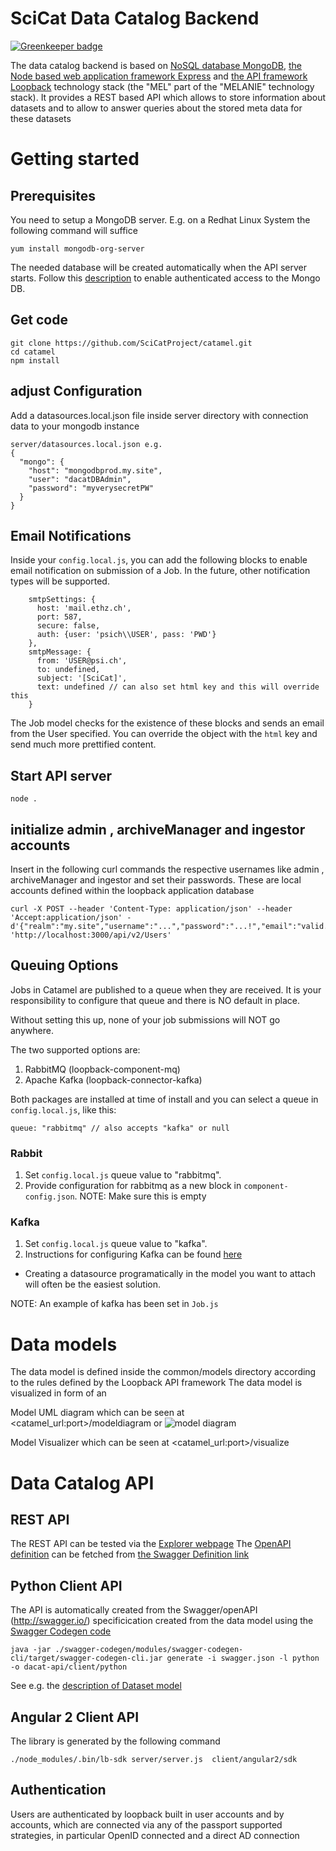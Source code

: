 # SciCat Data Catalog Backend

[![Greenkeeper badge](https://badges.greenkeeper.io/SciCatProject/catamel.svg)](https://greenkeeper.io/)

The data catalog backend is based on [NoSQL database MongoDB](https://www.mongodb.com/), [the Node based web application framework Express](http://expressjs.com/) and [the API framework Loopback](http://loopback.io/) technology stack (the "MEL" part of the "MELANIE" technology stack). It provides a REST based API which allows to store information about datasets and to allow to answer queries about the stored meta data for these datasets

# Getting started

## Prerequisites
You need to setup a MongoDB server. E.g. on a Redhat Linux System the following command will suffice

```
yum install mongodb-org-server
```

The needed database will be created automatically when the API server starts. Follow this [description](https://docs.mongodb.com/manual/tutorial/enable-authentication/) to enable authenticated access to the Mongo DB.

## Get code
```
git clone https://github.com/SciCatProject/catamel.git
cd catamel
npm install
```

## adjust Configuration
Add a datasources.local.json file inside server directory with connection data to your mongodb instance

```
server/datasources.local.json e.g.
{
  "mongo": {
    "host": "mongodbprod.my.site",
    "user": "dacatDBAdmin",
    "password": "myverysecretPW"
  }
}

```

## Email Notifications

Inside your `config.local.js`, you can add the following blocks to enable email notification on submission of a Job. In the future, other notification types will be supported.

```
    smtpSettings: {
      host: 'mail.ethz.ch',
      port: 587,
      secure: false,
      auth: {user: 'psich\\USER', pass: 'PWD'}
    },
    smtpMessage: {
      from: 'USER@psi.ch',
      to: undefined,
      subject: '[SciCat]',
      text: undefined // can also set html key and this will override this
    }
```

The Job model checks for the existence of these blocks and sends an email from the User specified. You can override the object with the `html` key and send much more prettified content.




## Start API server
```
node .
```

## initialize admin , archiveManager and ingestor accounts

Insert in the following curl commands the respective usernames like admin , archiveManager and ingestor and set their passwords. These are local accounts defined within the loopback application database

```
curl -X POST --header 'Content-Type: application/json' --header 'Accept:application/json' -d'{"realm":"my.site","username":"...","password":"...!","email":"valid.email@my.site","emailVerified":true}' 'http://localhost:3000/api/v2/Users'

```

## Queuing Options

Jobs in Catamel are published to a queue when they are received. It is your responsibility to configure that queue and there is NO default in place.

Without setting this up, none of your job submissions will NOT go anywhere.

The two supported options are:
1. RabbitMQ (loopback-component-mq)
2. Apache Kafka (loopback-connector-kafka)

Both packages are installed at time of install and you can select a queue in `config.local.js`, like this:

`queue: "rabbitmq" // also accepts "kafka" or null`


### Rabbit

1. Set `config.local.js` queue value to "rabbitmq".
2. Provide configuration for rabbitmq as a new block in `component-config.json`. NOTE: Make sure this is empty

### Kafka

1. Set `config.local.js` queue value to "kafka".
2. Instructions for configuring Kafka can be found [here](https://www.npmjs.com/package/loopback-connector-kafka)

* Creating a datasource programatically in the model you want to attach will often be the easiest solution.

NOTE: An example of kafka has been set in `Job.js`

# Data models

The data model is defined inside the common/models directory according to the rules defined by the Loopback API framework
The data model is visualized in form of an

Model UML diagram which can be seen at <catamel_url:port>/modeldiagram or
![model diagram](https://github.com/SciCatProject/catamel/blob/develop/CI/ESS/scicatmodeldiagram.png)

Model Visualizer which can be seen at <catamel_url:port>/visualize 

# Data Catalog API

## REST API

The REST API can be tested via the [Explorer webpage](http://localhost:3000/explorer)
The [OpenAPI definition](https://www.openapis.org/) can be fetched from  [the Swagger Definition link](http://localhost:3000/explorer/swagger.json)

## Python Client API
The API is automatically created from the Swagger/openAPI (http://swagger.io/) specificication created from the data model using the [Swagger Codegen code](https://github.com/swagger-api/swagger-codegen)

```
java -jar ./swagger-codegen/modules/swagger-codegen-cli/target/swagger-codegen-cli.jar generate -i swagger.json -l python -o dacat-api/client/python
```

See e.g. the [description of Dataset model](https://gitlab.psi.ch/MELANIE/catamel/blob/master/client/python/docs/Dataset.md)

## Angular 2 Client API
The library is generated by the following command
```
./node_modules/.bin/lb-sdk server/server.js  client/angular2/sdk
```

## Authentication
Users are authenticated by loopback built in user accounts and by accounts, which are connected via any of the passport supported strategies, in particular OpenID connected and a direct AD connection
